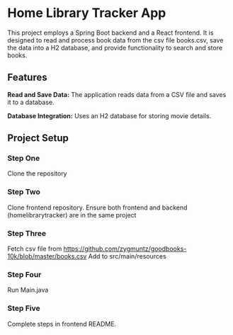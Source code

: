 # Home Library Tracker App
This project employs a Spring Boot backend and a React frontend. It is designed to read and process book data from the csv file books.csv, save the data into a H2 database, and provide functionality to search and store books.

## Features
**Read and Save Data:** The application reads data from a CSV file and saves it to a database.

**Database Integration:** Uses an H2 database for storing movie details.

## Project Setup

### Step One
Clone the repository

### Step Two
Clone frontend repository. Ensure both frontend and backend (homelibrarytracker) are in the same project

### Step Three
Fetch csv file from https://github.com/zygmuntz/goodbooks-10k/blob/master/books.csv
Add to src/main/resources

### Step Four
Run Main.java

### Step Five
Complete steps in frontend README.

